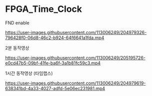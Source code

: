 # FPGA_Time_Clock

FND enable


https://user-images.githubusercontent.com/113006249/204979326-796428f0-06d8-46c2-b924-64f6641a1fda.mp4



2분 동작영상


https://user-images.githubusercontent.com/113006249/205195726-e0cd47b5-09bf-41fe-ba6f-3a1b81fc59c3.mp4




1시간 동작영상 (타임랩스)



https://user-images.githubusercontent.com/113006249/204979619-638341bd-4a33-4027-adfd-5e06ec231981.mp4


